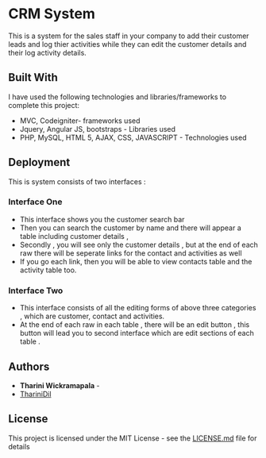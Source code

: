 # CRM System

This is a system for the sales staff in your company to add their customer leads and log thier activities while they can edit the customer details and their log activity details.


## Built With

I have used the following technologies and libraries/frameworks to complete this project:
* MVC, Codeigniter- frameworks used
* Jquery, Angular JS, bootstraps - Libraries used
* PHP, MySQL, HTML 5, AJAX, CSS, JAVASCRIPT - Technologies used


## Deployment

This is system consists of two interfaces :

### Interface One

* This interface shows you the customer search bar 
* Then you can search the customer by name and there will appear a table including customer details , 
* Secondly , you will see only the customer details , but at the end of each raw there will be seperate links for the contact and activities as well 
* If you go each link, then you will be able to view contacts table and the activity table too. 

### Interface Two

* This interface consists of all the editing forms of above three categories , which are customer, contact and activities.
* At the end of each raw in each table , there will be an edit button , this button will lead you to second interface which are edit sections of each table .


## Authors

* **Tharini Wickramapala** - 
* [ThariniDil](https://github.com/ThariniDil/thdilw)

## License

This project is licensed under the MIT License - see the [LICENSE.md](LICENSE.md) file for details


